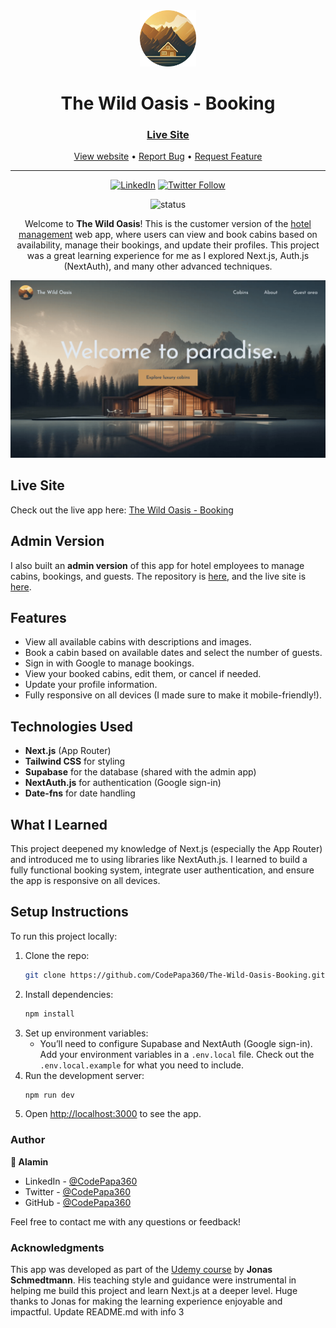 <div align="center">

  <img src="./public/logo.png" alt="logo" width="90" height="auto">

  <h1>The Wild Oasis - Booking</h1>

  <h3>
    <a href="https://the-wild-oasis-booking-alamin.vercel.app">
      <strong>Live Site</strong>
    </a>
  </h3>

  <div align="center">
    <a href="https://the-wild-oasis-booking-alamin.vercel.app">View website</a>
    •
    <a href="https://github.com/CodePapa360/The-Wild-Oasis-Booking/issues">Report Bug</a>
    •
    <a href="https://github.com/CodePapa360/The-Wild-Oasis-Booking/pulls">Request Feature</a>
  </div>

  <hr>

</div>

<!-- Badges -->
<div align="center">

[![LinkedIn](https://img.shields.io/badge/LinkedIn-Connect-blue?style=for-the-badge&logo=linkedin)](https://www.linkedin.com/in/CodePapa360)
[![Twitter Follow](https://img.shields.io/twitter/follow/CodePapa360?style=for-the-badge&logo=x)](https://x.com/CodePapa360)

![status](https://img.shields.io/badge/Status-Completed-success?style=flat)

</div>

<!-- Brief -->
<p align="center">
Welcome to <b>The Wild Oasis</b>! This is the customer version of the <a href="https://github.com/CodePapa360/The-Wild-Oasis">hotel management</a> web app, where users can view and book cabins based on availability, manage their bookings, and update their profiles. This project was a great learning experience for me as I explored Next.js, Auth.js (NextAuth), and many other advanced techniques.
</p>

<!-- Screenshot -->
<a align="center" href="https://the-wild-oasis-booking-alamin.vercel.app">

![Screenshot](./public/thumbnail.png)

</a>

## Live Site

Check out the live app here: [The Wild Oasis - Booking](https://the-wild-oasis-booking-alamin.vercel.app/)

## Admin Version

I also built an **admin version** of this app for hotel employees to manage cabins, bookings, and guests. The repository is [here](https://github.com/CodePapa360/The-Wild-Oasis), and the live site is [here](https://the-wild-oasis-alamin.vercel.app).

## Features

- View all available cabins with descriptions and images.
- Book a cabin based on available dates and select the number of guests.
- Sign in with Google to manage bookings.
- View your booked cabins, edit them, or cancel if needed.
- Update your profile information.
- Fully responsive on all devices (I made sure to make it mobile-friendly!).

## Technologies Used

- **Next.js** (App Router)
- **Tailwind CSS** for styling
- **Supabase** for the database (shared with the admin app)
- **NextAuth.js** for authentication (Google sign-in)
- **Date-fns** for date handling

## What I Learned

This project deepened my knowledge of Next.js (especially the App Router) and introduced me to using libraries like NextAuth.js. I learned to build a fully functional booking system, integrate user authentication, and ensure the app is responsive on all devices.

## Setup Instructions

To run this project locally:

1. Clone the repo:
   ```bash
   git clone https://github.com/CodePapa360/The-Wild-Oasis-Booking.git
   ```
2. Install dependencies:
   ```bash
   npm install
   ```
3. Set up environment variables:
   - You’ll need to configure Supabase and NextAuth (Google sign-in). Add your environment variables in a `.env.local` file. Check out the `.env.local.example` for what you need to include.
4. Run the development server:
   ```bash
   npm run dev
   ```
5. Open [http://localhost:3000](http://localhost:3000) to see the app.

### Author

<b>👤 Alamin</b>

- LinkedIn - [@CodePapa360](https://www.linkedin.com/in/codepapa360)
- Twitter - [@CodePapa360](https://www.twitter.com/CodePapa360)
- GitHub - [@CodePapa360](https://github.com/codepapa360)

Feel free to contact me with any questions or feedback!

### Acknowledgments

This app was developed as part of the [Udemy course](https://www.udemy.com/course/the-ultimate-react-course) by **Jonas Schmedtmann**. His teaching style and guidance were instrumental in helping me build this project and learn Next.js at a deeper level. Huge thanks to Jonas for making the learning experience enjoyable and impactful.
Update README.md with info 3
